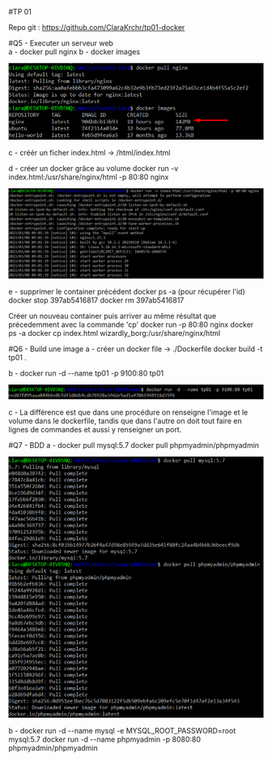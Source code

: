 #TP 01

Repo git : https://github.com/ClaraKrchr/tp01-docker  

#Q5 - Executer un serveur web  
a - docker pull nginx
b - docker images

![ab](/images/Q5/a-b.png)

c - créér un ficher index.html -> /html/index.html

d - créer un docker grâce au volume
docker run -v index.html:/usr/share/nginx/html -p 80:80 nginx

![c](/images/Q5/c.png)

e - supprimer le container précédent
docker ps -a (pour récupérer l'id)
docker stop 397ab5416817
docker rm 397ab5416817

Créer un nouveau container puis arriver au même résultat que précedemment avec la commande 'cp'
docker run -p 80:80 nginx
docker ps -a 
docker cp index.html wizardly_borg:/usr/share/nginx/html

#Q6 - Build une image
a - créer un docker file -> ./Dockerfile
docker build -t tp01 .

b - docker run -d --name tp01 -p 9100:80 tp01

![b](/images/Q6/b.png)

c - La différence est que dans une procédure on renseigne l'image et le volume dans le dockerfile, tandis que dans l'autre on doit tout faire en lignes de commandes et aussi y renseigner un port.

#Q7 - BDD
a -  docker pull mysql:5.7
docker pull phpmyadmin/phpmyadmin

![a](/images/Q7/a.png)

b - docker run -d --name mysql -e MYSQL_ROOT_PASSWORD=root mysql:5.7
docker run -d --name phpmyadmin -p 8080:80 phpmyadmin/phpmyadmin